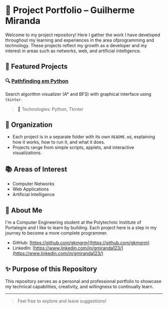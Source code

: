 # 💼 Project Portfolio – Guilherme Miranda

Welcome to my project repository! Here I gather the work I have developed throughout my learning and experiences in the area of ​​programming and technology. These projects reflect my growth as a developer and my interest in areas such as networks, web, and artificial intelligence.

## 🚀 Featured Projects

### 🔍 [Pathfinding em Python](./pathFindingAI)
Search algorithm visualizer (A* and BFS) with graphical interface using `tkinter`.

> 🧠 Technologies: Python, Tkinter


## 📁 Organization

- Each project is in a separate folder with its own `README.md`, explaining how it works, how to run it, and what it does.
- Projects range from simple scripts, applets, and interactive visualizations.

## 📚 Areas of Interest

- Computer Networks
- Web Applications
- Artificial Intelligence

## 👤 About Me

I'm a Computer Engineering student at the Polytechnic Institute of Portalegre and I like to learn by building. Each project here is a step in my journey to become a more complete programmer.

- GitHub: [https://github.com/gkmgrm](https://github.com/gkmgrm)
- LinkedIn: [https://www.linkedin.com/in/gmiranda123/](https://www.linkedin.com/in/gmiranda123/)

## ✨ Purpose of this Repository

This repository serves as a personal and professional portfolio to showcase my technical capabilities, creativity, and willingness to continually learn.

---

> Feel free to explore and leave suggestions!

